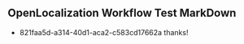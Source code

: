 ## OpenLocalization Workflow Test MarkDown
* 821faa5d-a314-40d1-aca2-c583cd17662a 
thanks!<!--HONumber=Mar16_HO4-->
